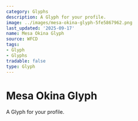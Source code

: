 ```yaml
---
category: Glyphs
description: A Glyph for your profile.
image: ../images/mesa-okina-glyph-5fe5867962.png
last_updated: '2025-09-17'
name: Mesa Okina Glyph
source: WFCD
tags:
- Glyph
- Glyphs
tradable: false
type: Glyph
---
```


# Mesa Okina Glyph

A Glyph for your profile.

